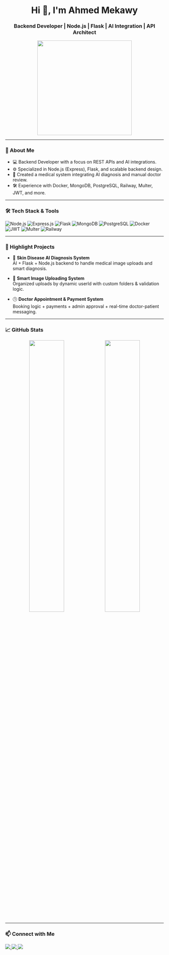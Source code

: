<h1 align="center">Hi 👋, I'm Ahmed Mekawy</h1>
<h3 align="center">Backend Developer | Node.js | Flask | AI Integration | API Architect</h3>

<p align="center">
  <img src="https://media.giphy.com/media/qgQUggAC3Pfv687qPC/giphy.gif" width="300" />
</p>

---

### 🧠 About Me

- 💻 Backend Developer with a focus on REST APIs and AI integrations.
- ⚙️ Specialized in Node.js (Express), Flask, and scalable backend design.
- 🧠 Created a medical system integrating AI diagnosis and manual doctor review.
- 🛠️ Experience with Docker, MongoDB, PostgreSQL, Railway, Multer, JWT, and more.

---

### 🛠️ Tech Stack & Tools

![Node.js](https://img.shields.io/badge/Node.js-339933?style=for-the-badge&logo=nodedotjs&logoColor=white)
![Express.js](https://img.shields.io/badge/Express.js-000000?style=for-the-badge&logo=express&logoColor=white)
![Flask](https://img.shields.io/badge/Flask-000000?style=for-the-badge&logo=flask&logoColor=white)
![MongoDB](https://img.shields.io/badge/MongoDB-4EA94B?style=for-the-badge&logo=mongodb&logoColor=white)
![PostgreSQL](https://img.shields.io/badge/PostgreSQL-316192?style=for-the-badge&logo=postgresql&logoColor=white)
![Docker](https://img.shields.io/badge/Docker-2496ED?style=for-the-badge&logo=docker&logoColor=white)
![JWT](https://img.shields.io/badge/JWT-black?style=for-the-badge&logo=jsonwebtokens&logoColor=white)
![Multer](https://img.shields.io/badge/Multer-000000?style=for-the-badge&logo=npm&logoColor=white)
![Railway](https://img.shields.io/badge/Railway-191919?style=for-the-badge&logo=railway&logoColor=white)

---

### 📌 Highlight Projects

- 🧬 **Skin Disease AI Diagnosis System**  
  AI + Flask + Node.js backend to handle medical image uploads and smart diagnosis.

- 📂 **Smart Image Uploading System**  
  Organized uploads by dynamic userId with custom folders & validation logic.

- 🕒 **Doctor Appointment & Payment System**  
  Booking logic + payments + admin approval + real-time doctor-patient messaging.

---

### 📈 GitHub Stats

<p align="center">
  <img src="https://github-readme-stats.vercel.app/api?username=AhmedMekawy&show_icons=true&theme=radical" width="47%" />
  <img src="https://github-readme-streak-stats.herokuapp.com/?user=AhmedMekawy&theme=radical" width="47%" />
</p>

---

### 📫 Connect with Me

<p align="left">
  <a href="https://www.linkedin.com/in/ahmed-mekkawy-118197229/" target="_blank">
    <img src="https://img.shields.io/badge/LinkedIn-0077B5?style=for-the-badge&logo=linkedin&logoColor=white" />
  </a>
  <a href="https://x.com/A7medMekkawyCS" target="_blank">
    <img src="https://img.shields.io/badge/X (Twitter)-1DA1F2?style=for-the-badge&logo=twitter&logoColor=white" />
  </a>
  <a href="https://www.facebook.com/profile.php?id=100009085146023&locale=ar_AR" target="_blank">
    <img src="https://img.shields.io/badge/Facebook-1877F2?style=for-the-badge&logo=facebook&logoColor=white" />
  </a>
</p>
